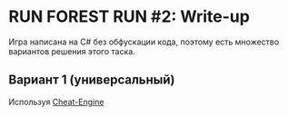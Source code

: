# RUN FOREST RUN #2: Write-up

Игра написана на C# без обфускации кода, поэтому есть множество вариантов решения этого таска.

## Вариант 1 (универсальный)
Используя [Cheat-Engine](https://www.cheatengine.org/)
